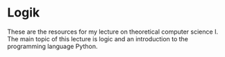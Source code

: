 # Logik
These are the resources for my lecture on theoretical computer science I.
The main topic of this lecture is logic and an introduction to the programming
language Python.
